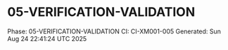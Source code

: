 # 05-VERIFICATION-VALIDATION
Phase: 05-VERIFICATION-VALIDATION
CI: CI-XM001-005
Generated: Sun Aug 24 22:41:24 UTC 2025
